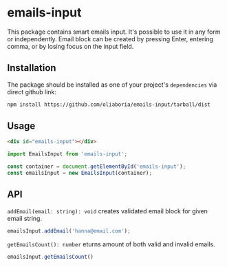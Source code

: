 # emails-input

This package contains smart emails input. It's possible to use it in any form or independently.
Email block can be created by pressing Enter, entering comma, or by losing focus on the
input field.

## Installation

The package should be installed as one of your project's `dependencies` via direct github link:

```bash
npm install https://github.com/oliaboria/emails-input/tarball/dist
```

## Usage

```HTML
<div id="emails-input"></div>
```

```javascript
import EmailsInput from 'emails-input';

const container = document.getElementById('emails-input');
const emailsInput = new EmailsInput(container);
```

## API

`addEmail(email: string): void` creates validated email block for given email string.

```javascript
emailsInput.addEmail('hanna@email.com');
```

`getEmailsCount(): number` eturns amount of both valid and invalid emails.

```javascript
emailsInput.getEmailsCount()
```
